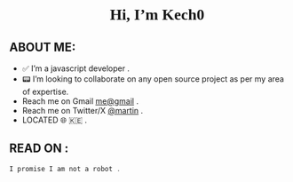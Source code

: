 <h1 align="center" style="font-family:Quicksand;">👋 Hi, I’m Kech0</h1>

## ABOUT ME:
- ✅ I’m a javascript developer .
- :pager: I’m looking to collaborate on any open source project as per my area of expertise.
- Reach me on Gmail [me@gmail](mailto:kecho.mk@gmail.com) .
- Reach me on Twitter/X [@martin](https://twitter.com/_kech0) . 
- LOCATED 🌐 🇰🇪 .


## READ ON  :

 ```javascript
I promise I am not a robot .

 ```



